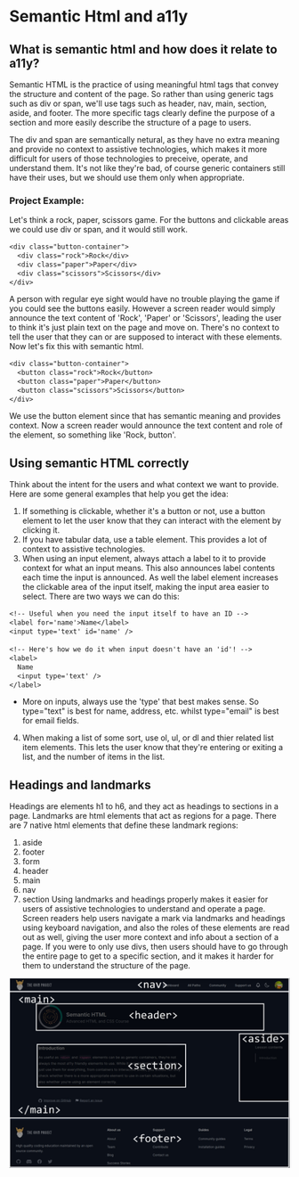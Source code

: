 # Semantic Html and a11y

## What is semantic html and how does it relate to a11y?
Semantic HTML is the practice of using meaningful html tags that convey the structure and content of the page. So rather than using generic tags such as div or span, we'll use tags such as header, nav, main, section, aside, and footer. The more specific tags clearly define the purpose of a section and more easily describe the structure of a page to users. 

The div and span are semantically netural, as they have no extra meaning and provide no context to assistive technologies, which makes it more difficult for users of those technologies to preceive, operate, and understand them. It's not like they're bad, of course generic containers still have their uses, but we should use them only when appropriate.

### Project Example: 
Let's think a rock, paper, scissors game. For the buttons and clickable areas we could use div or span, and it would still work. 

```
<div class="button-container">
  <div class="rock">Rock</div>
  <div class="paper">Paper</div>
  <div class="scissors">Scissors</div>
</div>
```
A person with regular eye sight would have no trouble playing the game if you could see the buttons easily. However a screen reader would simply announce the text content of 'Rock', 'Paper' or 'Scissors', leading the user to think it's just plain text on the page and move on. There's no context to tell the user that they can or are supposed to interact with these elements. Now let's fix this with semantic html.

```
<div class="button-container">
  <button class="rock">Rock</button>
  <button class="paper">Paper</button>
  <button class="scissors">Scissors</button>
</div>
```
We use the button element since that has semantic meaning and provides context. Now a screen reader would announce the text content and role of the element, so something like 'Rock, button'. 

## Using semantic HTML correctly
Think about the intent for the users and what context we want to provide. Here are some general examples that help you get the idea:
1. If something is clickable, whether it's a button or not, use a button element to let the user know that they can interact with the element by clicking it.
2. If you have tabular data, use a table element. This provides a lot of context to assistive technologies.
3. When using an input element, always attach a label to it to provide context for what an input means. This also announces label contents each time the input is announced. As well the label element increases the clickable area of the input itself, making the input area easier to select. There are two ways we can do this:
```
<!-- Useful when you need the input itself to have an ID -->
<label for='name'>Name</label>
<input type='text' id='name' />

<!-- Here's how we do it when input doesn't have an 'id'! -->
<label>
  Name
  <input type='text' />
</label>
```
- More on inputs, always use the 'type' that best makes sense. So type="text" is best for name, address, etc. whilst type="email" is best for email fields. 
4. When making a list of some sort, use ol, ul, or dl and thier related list item elements. This lets the user know that they're entering or exiting a list, and the number of items in the list.


## Headings and landmarks
Headings are elements h1 to h6, and they act as headings to sections in a page. Landmarks are html elements that act as regions for a page. There are 7 native html elements that define these landmark regions:
1. aside
2. footer
3. form
4. header
5. main
6. nav
7. section
Using landmarks and headings properly makes it easier for users of assistive technologies to understand and operate a page. Screen readers help users navigate a mark via landmarks and headings using keyboard navigation, and also the roles of these elements are read out as well, giving the user more context and info about a section of a page. If you were to only use divs, then users should have to go through the entire page to get to a specific section, and it makes it harder for them to understand the structure of the page.

![Image showing the regions of a page a landmark is supposed to be at](./images/semantic_html_example.png)